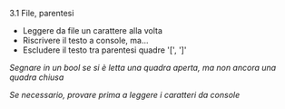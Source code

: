 3.1 File, parentesi

* Leggere da file un carattere alla volta
* Riscrivere il testo a console, ma...
* Escludere il testo tra parentesi quadre '[', ']'

_Segnare in un bool se si è letta una quadra aperta, ma non ancora una quadra chiusa_

_Se necessario, provare prima a leggere i caratteri da console_
